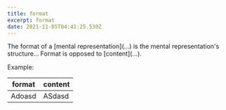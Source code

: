```yaml
---
title: format
excerpt: format
date: 2021-11-05T04:41:25.530Z
---
```

The format of a \[mental representation](...) is the mental representation's structure... Format is opposed to \[content](...). 

Example:

| format | content |
| ------ | ------- | 
| Adoasd | ASdasd  | 
